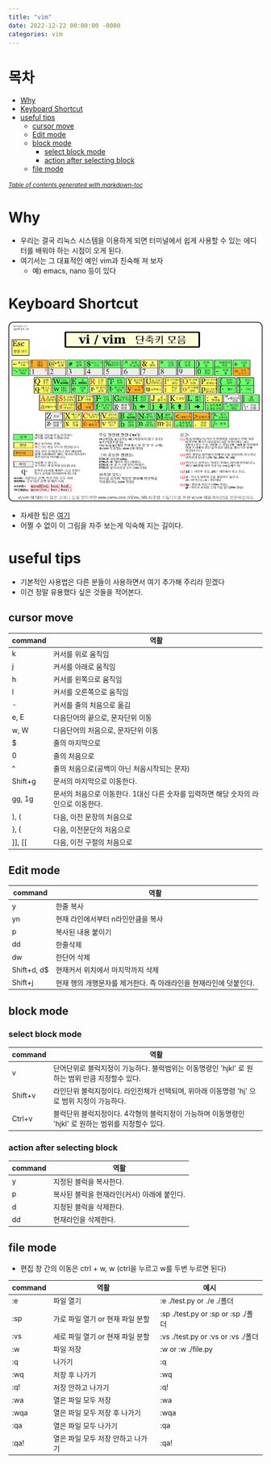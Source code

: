 ```yaml
---
title: "vim"
date: 2022-12-22 00:00:00 -0000
categories: vim
---
```


# 목차
- [Why](#why)
- [Keyboard Shortcut](#keyboard-shortcut)
- [useful tips](#useful-tips)
  * [cursor move](#cursor-move)
  * [Edit mode](#edit-mode)
  * [block mode](#block-mode)
    + [select block mode](#select-block-mode)
    + [action after selecting block](#action-after-selecting-block)
  * [file mode](#file-mode)

<small><i><a href='http://ecotrust-canada.github.io/markdown-toc/'>Table of contents generated with markdown-toc</a></i></small>

# Why
- 우리는 결국 리눅스 시스템을 이용하게 되면 터미널에서 쉽게 사용할 수 있는 에디터를 배워야 하는 시점이 오게 된다. 
- 여기서는 그 대표적인 예인 vim과 친숙해 져 보자 
  - 예) emacs, nano 등이 있다


# Keyboard Shortcut
![vi-vim-cheat-sheet-ko](uploads/10308ee4017dccbc5918c75ab0d2171f/vi-vim-cheat-sheet-ko.png)
- 자세한 팁은 [여기](https://www.joinc.co.kr/w/Site/Vim/Documents/UsedVim)
- 어쩔 수 없이 이 그림을 자주 보는게 익숙해 지는 길이다.

# useful tips
- 기본적인 사용법은 다른 분들이 사용하면서 여기 추가해 주리라 믿겠다
- 이건 정말 유용했다 싶은 것들을 적어본다.


## cursor move
| command | 역활 |
| ------ | ------ | 
| k       | 커서를 위로 움직임                                       |
| j       | 커서를 아래로 움직임                                      |
| h       | 커서를 왼쪽으로 움직임                                     |
| l       | 커서를 오른쪽으로 움직임                                    |
| -       | 커서를 줄의 처음으로 옮김                                   |
| e, E    | 다음단어의 끝으로, 문자단위 이동                               |
| w, W    | 다음단어의 처음으로, 문자단위 이동                              |
| $       | 줄의 마지막으로                                         |
| 0       | 줄의 처음으로                                          |
| ^       | 줄의 처음으로(공백이 아닌 처음시작되는 문자)                        |
| Shift+g | 문서의 마지막으로 이동한다.                                  |
| gg, 1g  | 문서의 처음으로 이동한다. 1대신 다른 숫자를 입력하면 해당 숫자의 라인으로 이동한다. |
| ), (    | 다음, 이전 문장의 처음으로                                  |
| }, {    | 다음, 이전문단의 처음으로                                   |
| ]], [[  | 다음, 이전 구절의 처음으로                                  |

## Edit mode
| command | 역활 |
| ------ | ------ | 
| y           | 한줄 복사                                 |
| yn          | 현재 라인에서부터 n라인만큼을 복사                   |
| p           | 복사된 내용 붙이기                            |
| dd          | 한줄삭제                                  |
| dw          | 한단어 삭제                                |
| Shift+d, d$ | 현재커서 위치에서 마지막까지 삭제                    |
| Shift+j     | 현재 행의 개행문자를 제거한다. 즉 아래라인을 현재라인에 덧붙인다. |

## block mode
### select block mode

| command | 역활 |
| ------ | ------ | 
| v       | 단어단위로 블럭지정이 가능하다. 블럭범위는 이동명령인 'hjkl' 로 원하는 범위 만큼 지정할수 있다.    |
| Shift+v | 라인단위 블럭지정이다. 라인전체가 선택되며, 위아래 이동명령 'hj' 으로 범위 지정이 가능하다.       |
| Ctrl+v  | 블럭단위 블럭지정이다. 4각형의 블럭지정이 가능하며 이동명령인 'hjkl' 로 원하는 범위를 지정할수 있다. |

### action after selecting block
| command | 역활 |
| ------ | ------ | 
| y  | 지정된 블럭을 복사한다.             |
| p  | 복사된 블럭을 현재라인(커서) 아래에 붙인다. |
| d  | 지정된 블럭을 삭제한다.             |
| dd | 현재라인을 삭제한다.               |

## file mode
- 편집 창 간의 이동은 ctrl + w, w (ctrl을 누르고 w를 두번 누르면 된다)

| command | 역활 | 예시 |
| ------ | ------ | ------ |
| :e | 파일 열기 | :e ./test.py or ./e ./폴더 |
| :sp | 가로 파일 열기 or 현재 파일 분할 | :sp ./test.py or :sp or :sp ./폴더 |
| :vs | 세로 파일 열기 or 현재 파일 분할 | :vs ./test.py or :vs or :vs ./폴더 |
| :w | 파일 저장 | :w or :w ./file.py |
| :q | 나가기 | :q |
| :wq | 저장 후 나가기 | :wq |
| :q! | 저장 안하고 나가기 | :q! |
| :wa | 열은 파일 모두 저장 | :wa |
| :wqa | 열은 파일 모두 저장 후 나가기 | :wqa |
| :qa | 열은 파일 모두 나가기 | :qa |
| :qa! | 열은 파일 모두 저장 안하고 나가기 | :qa! |
